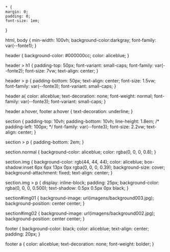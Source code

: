 
    * {
    margin: 0;
    padding: 0;
    font-size: 1em;
}

html, body {
    min-width: 100vh;
    background-color:darkgray;
    font-family: var(--fonte1);
}

header {
    background-color: #000000cc;
    color: aliceblue;
}

header > h1 {
    padding-top: 50px;
    font-variant: small-caps;
    font-family: var(--fonte2);
    font-size: 7vw;
    text-align: center;
}

header > p {
    padding-bottom: 50px;
    text-align: center;
    font-size: 1.5vw;
    font-family: var(--fonte3);
    font-variant: small-caps;
}

header a{
    color: aliceblue;
    text-decoration: none;
    font-weight: normal;
    font-family: var(--fonte3);
    font-variant: small-caps;
}

header a:hover, footer a:hover {
    text-decoration: underline;
}

section {
    padding-top: 10vh;
    padding-bottom: 10vh;
    line-height: 1.8em;
    /* padding-left: 100px; */
    font-family: var(--fonte3);
    font-size: 2.2vw;
    text-align: center;
}

section > p {
    padding-bottom: 2em;
}

section.normal {
    background-color: aliceblue;
    color: rgba(0, 0, 0, 0.8);
}

section.img {
    background-color: rgb(44, 44, 44);
    color: aliceblue;
    box-shadow:inset 6px 6px 13px 0px rgba(0, 0, 0, 0.39);
    background-size: cover;
    background-attachment: fixed;
    text-align: center;
}

section.img > p {
    display: inline-block;
    padding: 25px;
    background-color: rgba(0, 0, 0, 0.500);
    text-shadow: 0.5px 0.5px 0px black;
}

section#img01 {
    background-image: url(imagens/background003.jpg);
    background-position: center center;
}

section#img02 {
    background-image: url(imagens/background002.jpg);
    background-position: center center;
}

footer {
    background-color: black;
    color: aliceblue;
    text-align: center;
    padding: 20px;
}

footer a {
    color: aliceblue;
    text-decoration: none;
    font-weight: bolder;
}